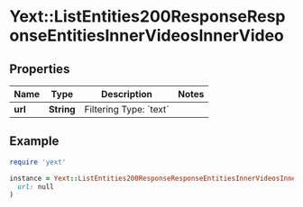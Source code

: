 # Yext::ListEntities200ResponseResponseEntitiesInnerVideosInnerVideo

## Properties

| Name | Type | Description | Notes |
| ---- | ---- | ----------- | ----- |
| **url** | **String** | Filtering Type: &#x60;text&#x60; |  |

## Example

```ruby
require 'yext'

instance = Yext::ListEntities200ResponseResponseEntitiesInnerVideosInnerVideo.new(
  url: null
)
```


